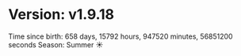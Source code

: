 # Version: v1.9.18
Time since birth: 658 days, 15792 hours, 947520 minutes, 56851200 seconds
Season: Summer ☀️
